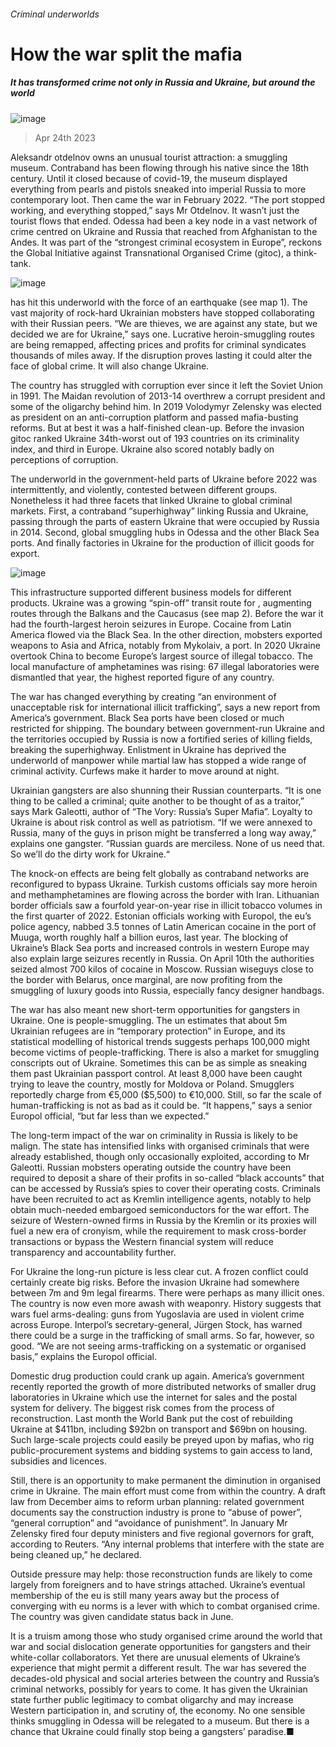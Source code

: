 ###### Criminal underworlds
# How the war split the mafia 
##### It has transformed crime not only in Russia and Ukraine, but around the world 
![image](images/20230429_IRD001.jpg) 
> Apr 24th 2023 

Aleksandr otdelnov owns an unusual tourist attraction: a smuggling museum. Contraband has been flowing through his native  since the 18th century. Until it closed because of covid-19, the museum displayed everything from pearls and pistols sneaked into imperial Russia to more contemporary loot. Then came the war in February 2022. “The port stopped working, and everything stopped,” says Mr Otdelnov. It wasn’t just the tourist flows that ended. Odessa had been a key node in a vast network of crime centred on Ukraine and Russia that reached from Afghanistan to the Andes. It was part of the “strongest criminal ecosystem in Europe”, reckons the Global Initiative against Transnational Organised Crime (gitoc), a think-tank.
![image](images/20230429_EPM993.png) 

 has hit this underworld with the force of an earthquake (see map 1). The vast majority of rock-hard Ukrainian mobsters have stopped collaborating with their Russian peers. “We are thieves, we are against any state, but we decided we are for Ukraine,” says one. Lucrative heroin-smuggling routes are being remapped, affecting prices and profits for criminal syndicates thousands of miles away. If the disruption proves lasting it could alter the face of global crime. It will also change Ukraine.
The country has struggled with corruption ever since it left the Soviet Union in 1991. The Maidan revolution of 2013-14 overthrew a corrupt president and some of the oligarchy behind him. In 2019 Volodymyr Zelensky was elected as president on an anti-corruption platform and passed mafia-busting reforms. But at best it was a half-finished clean-up. Before the invasion gitoc ranked Ukraine 34th-worst out of 193 countries on its criminality index, and third in Europe. Ukraine also scored notably badly on perceptions of corruption.
The underworld in the government-held parts of Ukraine before 2022 was intermittently, and violently, contested between different groups. Nonetheless it had three facets that linked Ukraine to global criminal markets. First, a contraband “superhighway” linking Russia and Ukraine, passing through the parts of eastern Ukraine that were occupied by Russia in 2014. Second, global smuggling hubs in Odessa and the other Black Sea ports. And finally factories in Ukraine for the production of illicit goods for export.
![image](images/20230429_IRM994.png) 

This infrastructure supported different business models for different products. Ukraine was a growing “spin-off” transit route for , augmenting routes through the Balkans and the Caucasus (see map 2). Before the war it had the fourth-largest heroin seizures in Europe. Cocaine from Latin America flowed via the Black Sea. In the other direction, mobsters exported weapons to Asia and Africa, notably from Mykolaiv, a port. In 2020 Ukraine overtook China to become Europe’s largest source of illegal tobacco. The local manufacture of amphetamines was rising: 67 illegal laboratories were dismantled that year, the highest reported figure of any country.
The war has changed everything by creating “an environment of unacceptable risk for international illicit trafficking”, says a new report from America’s government. Black Sea ports have been closed or much restricted for shipping. The boundary between government-run Ukraine and the territories occupied by Russia is now a fortified series of killing fields, breaking the superhighway. Enlistment in Ukraine has deprived the underworld of manpower while martial law has stopped a wide range of criminal activity. Curfews make it harder to move around at night.
Ukrainian gangsters are also shunning their Russian counterparts. “It is one thing to be called a criminal; quite another to be thought of as a traitor,” says Mark Galeotti, author of “The Vory: Russia’s Super Mafia”. Loyalty to Ukraine is about risk control as well as patriotism. “If we were annexed to Russia, many of the guys in prison might be transferred a long way away,” explains one gangster. “Russian guards are merciless. None of us need that. So we’ll do the dirty work for Ukraine.“
The knock-on effects are being felt globally as contraband networks are reconfigured to bypass Ukraine. Turkish customs officials say more heroin and methamphetamines are flowing across the border with Iran. Lithuanian border officials saw a fourfold year-on-year rise in illicit tobacco volumes in the first quarter of 2022. Estonian officials working with Europol, the eu’s police agency, nabbed 3.5 tonnes of Latin American cocaine in the port of Muuga, worth roughly half a billion euros, last year. The blocking of Ukraine’s Black Sea ports and increased controls in western Europe may also explain large seizures recently in Russia. On April 10th the authorities seized almost 700 kilos of cocaine in Moscow. Russian wiseguys close to the border with Belarus, once marginal, are now profiting from the smuggling of luxury goods into Russia, especially fancy designer handbags.
The war has also meant new short-term opportunities for gangsters in Ukraine. One is people-smuggling. The un estimates that about 5m Ukrainian refugees are in “temporary protection” in Europe, and its statistical modelling of historical trends suggests perhaps 100,000 might become victims of people-trafficking. There is also a market for smuggling conscripts out of Ukraine. Sometimes this can be as simple as sneaking them past Ukrainian passport control. At least 8,000 have been caught trying to leave the country, mostly for Moldova or Poland. Smugglers reportedly charge from €5,000 ($5,500) to €10,000. Still, so far the scale of human-trafficking is not as bad as it could be. “It happens,” says a senior Europol official, “but far less than we expected.”
The long-term impact of the war on criminality in Russia is likely to be malign. The state has intensified links with organised criminals that were already established, though only occasionally exploited, according to Mr Galeotti. Russian mobsters operating outside the country have been required to deposit a share of their profits in so-called “black accounts” that can be accessed by Russia’s spies to cover their operating costs. Criminals have been recruited to act as Kremlin intelligence agents, notably to help obtain much-needed embargoed semiconductors for the war effort. The seizure of Western-owned firms in Russia by the Kremlin or its proxies will fuel a new era of cronyism, while the requirement to mask cross-border transactions or bypass the Western financial system will reduce transparency and accountability further.
For Ukraine the long-run picture is less clear cut. A frozen conflict could certainly create big risks. Before the invasion Ukraine had somewhere between 7m and 9m legal firearms. There were perhaps as many illicit ones. The country is now even more awash with weaponry. History suggests that wars fuel arms-dealing: guns from Yugoslavia are used in violent crime across Europe. Interpol’s secretary-general, Jürgen Stock, has warned there could be a surge in the trafficking of small arms. So far, however, so good. “We are not seeing arms-trafficking on a systematic or organised basis,” explains the Europol official.
Domestic drug production could crank up again. America’s government recently reported the growth of more distributed networks of smaller drug laboratories in Ukraine which use the internet for sales and the postal system for delivery. The biggest risk comes from the process of reconstruction. Last month the World Bank put the cost of rebuilding Ukraine at $411bn, including $92bn on transport and $69bn on housing. Such large-scale projects could easily be preyed upon by mafias, who rig public-procurement systems and bidding systems to gain access to land, subsidies and licences.
Still, there is an opportunity to make permanent the diminution in organised crime in Ukraine. The main effort must come from within the country. A draft law from December aims to reform urban planning: related government documents say the construction industry is prone to “abuse of power”, “general corruption” and “avoidance of punishment”. In January Mr Zelensky fired four deputy ministers and five regional governors for graft, according to Reuters. “Any internal problems that interfere with the state are being cleaned up,” he declared.
Outside pressure may help: those reconstruction funds are likely to come largely from foreigners and to have strings attached. Ukraine’s eventual membership of the eu is still many years away but the process of converging with eu norms is a lever with which to combat organised crime. The country was given candidate status back in June.
It is a truism among those who study organised crime around the world that war and social dislocation generate opportunities for gangsters and their white-collar collaborators. Yet there are unusual elements of Ukraine’s experience that might permit a different result. The war has severed the decades-old physical and social arteries between the country and Russia’s criminal networks, possibly for years to come. It has given the Ukrainian state further public legitimacy to combat oligarchy and may increase Western participation in, and scrutiny of, the economy. No one sensible thinks smuggling in Odessa will be relegated to a museum. But there is a chance that Ukraine could finally stop being a gangsters’ paradise.■
